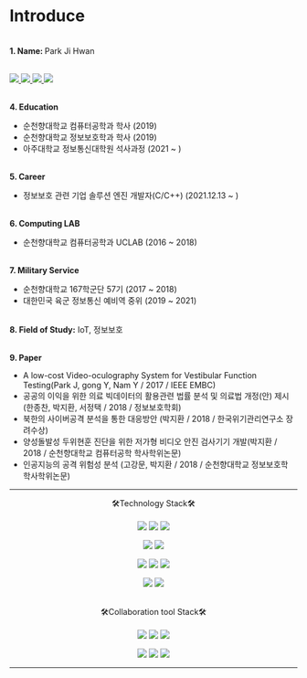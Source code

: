 <!---
![img](https://user-images.githubusercontent.com/38850652/150465280-b7dffa39-78ed-4ae0-ab19-349a6d7e5eed.jpg)
--->
<h1>Introduce</h1>


<br><b>1. Name: </b>Park Ji Hwan<br>


<br> <a href="https://developerjaypark.tistory.com/" target='_blank'><img src="https://img.shields.io/badge/Blog-FF5722?style=for-the-badge&logo=blogger&logoColor=white"> </a><a href="https://github.com/greatPark96" target='_blank'><img src="https://img.shields.io/badge/Github-181717?style=for-the-badge&logo=github&logoColor=white"> </a> <a href="park_jh6444@naver.com" target='_blank'><img src="https://img.shields.io/badge/EMAIL-EA4335?style=for-the-badge&logo=gmail&logoColor=white"> </a> <a href="@pjh6444" target='_blank'><img src="https://img.shields.io/badge/kakao-FFCD00?style=for-the-badge&logo=kakaotalk&logoColor=white"> </a>

<br><b>4. Education</b>
- 순천향대학교 컴퓨터공학과 학사 (2019)
- 순천향대학교 정보보호학과 학사 (2019)
- 아주대학교 정보통신대학원 석사과정 (2021 ~ )<br>

<br><b>5. Career</b>
- 정보보호 관련 기업 솔루션 엔진 개발자(C/C++) (2021.12.13 ~ )

<br><b>6. Computing LAB</b>
- 순천향대학교 컴퓨터공학과 UCLAB (2016 ~ 2018)

<br><b>7. Military Service</b>
- 순천향대학교 167학군단 57기 (2017 ~ 2018)
- 대한민국 육군 정보통신 예비역 중위 (2019 ~ 2021)

<br><b>8. Field of Study:</b> IoT, 정보보호

<br><b>9. Paper</b>
- A low-cost Video-oculography System for Vestibular Function Testing(Park J, gong Y, Nam Y / 2017 / IEEE EMBC)
- 공공의 이익을 위한 의료 빅데이터의 활용관련 법률 분석 및 의료법 개정(안) 제시 (한종찬, 박지환, 서정택 / 2018 / 정보보호학회)
- 북한의 사이버공격 분석을 통한 대응방안 (박지환 / 2018 / 한국위기관리연구소 장려수상)
- 양성돌발성 두위현훈 진단을 위한 저가형 비디오 안진 검사기기 개발(박지환 / 2018 / 순천향대학교 컴퓨터공학 학사학위논문)
- 인공지능의 공격 위험성 분석 (고강문, 박지환 / 2018 / 순천향대학교 정보보호학 학사학위논문)

<!---
<a href="버튼을 눌렀을 때 이동할 링크" target="_blank"><img src="https://img.shields.io/badge/뱃지레이블-배경색?style=뱃지모양&logo=로고&logoColor=A8B9CC"/></a>
--->
<hr/>
<div align="center">
🛠Technology Stack🛠
</br></br>
<img src="https://img.shields.io/badge/C-00599C?style=for-the-badge&logo=c%2B%2B&logoColor=white"> <img src="https://img.shields.io/badge/C++-00599C?style=for-the-badge&logo=c%2B%2B&logoColor=white"> <img src="https://img.shields.io/badge/Python-3776AB?style=for-the-badge&logo=python&logoColor=white"> 

<img src="https://img.shields.io/badge/html5-E34F26?style=for-the-badge&logo=html5&logoColor=white"> <img src="https://img.shields.io/badge/php-777BB4?style=for-the-badge&logo=php&logoColor=white">

<img src="https://img.shields.io/badge/Linux OS-FCC624?style=for-the-badge&logo=linux&logoColor=white"> <img src="https://img.shields.io/badge/Windows OS-0078D6?style=for-the-badge&logo=windows&logoColor=white"> <img src="https://img.shields.io/badge/Mac OS-000000?style=for-the-badge&logo=macos&logoColor=white">
 
 
<img src="https://img.shields.io/badge/Arduino-00979D?style=for-the-badge&logo=arduino&logoColor=white"> <img src="https://img.shields.io/badge/Raspberry Pi-A22846?style=for-the-badge&logo=Raspberrypi&logoColor=white">

</br>
🛠Collaboration tool Stack🛠
</br></br>
<img src="https://img.shields.io/badge/Git-F05032?style=for-the-badge&logo=git&logoColor=white"> <img src="https://img.shields.io/badge/Github-181717?style=for-the-badge&logo=github&logoColor=white"> <img src="https://img.shields.io/badge/Gitlab-FCA121?style=for-the-badge&logo=gitlab&logoColor=white">

<img src="https://img.shields.io/badge/Slack-4A154B?style=for-the-badge&logo=slack&logoColor=white"> <img src="https://img.shields.io/badge/Jira-0052CC?style=for-the-badge&logo=jira&logoColor=white"> <img src="https://img.shields.io/badge/Confluence-172B4D?style=for-the-badge&logo=Confluence&logoColor=white"> 

</div>

<!---
- 👋 Hi, I’m @GreatPark96
- 👀 I’m interested in ...
- 🌱 I’m currently learning ...
- 💞️ I’m looking to collaborate on ...
- 📫 How to reach me ...
--->
<!---
GreatPark96/GreatPark96 is a ✨ special ✨ repository because its `README.md` (this file) appears on your GitHub profile.
You can click the Preview link to take a look at your changes.
--->

<hr/>
<!---
https://simpleicons.org/?q=sass
--->

